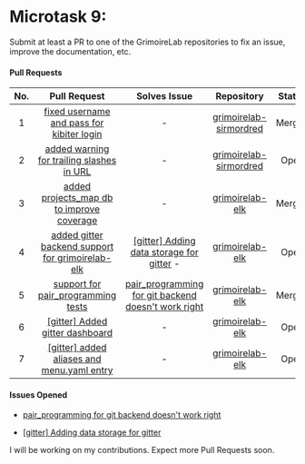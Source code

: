 # Microtask 9:
Submit at least a PR to one of the GrimoireLab repositories to fix an issue, improve the documentation, etc.

#### Pull Requests 

| No.  | Pull Request                                                                                                               | Solves Issue                                                                                   | Repository                                                                        | Status          |
|:----:|:--------------------------------------------------------------------------------------------------------------------------:|:----------------------------------------------------------------------------------------------:|:---------------------------------------------------------------------------------:|:---------------:|
|  1   |[fixed username and pass for kibiter login](https://github.com/chaoss/grimoirelab-sirmordred/pull/420)| -                                                                                              |[grimoirelab-sirmordred](https://github.com/chaoss/grimoirelab-sirmordred/)      |  Merged         |
|  2   |[added warning for trailing slashes in URL ](https://github.com/chaoss/grimoirelab-elk/pull/810)| -                                                                                              |[grimoirelab-sirmordred](https://github.com/chaoss/grimoirelab-sirmordred/)      |  Open         |
|  3   |[added projects_map db to improve coverage](https://github.com/chaoss/grimoirelab-elk/pull/828)| -                                                                                              |[grimoirelab-elk](https://github.com/chaoss/grimoirelab-elk)      |  Merged         |
|  4   |[added gitter backend support for grimoirelab-elk](https://github.com/chaoss/grimoirelab-elk/pull/831)| [[gitter] Adding data storage for gitter](https://github.com/chaoss/grimoirelab-elk/issues/820) -                                                                                              |[grimoirelab-elk](https://github.com/chaoss/grimoirelab-elk)      |  Open         |
|  5   |[support for pair_programming tests](https://github.com/chaoss/grimoirelab-elk/pull/832)| [pair_programming for git backend doesn't work right](https://github.com/chaoss/grimoirelab-elk/issues/825)                                                                                              |[grimoirelab-elk](https://github.com/chaoss/grimoirelab-elk)      |  Merged         |
|  6   |[[gitter] Added gitter dashboard](https://github.com/chaoss/grimoirelab-sigils/pull/443)| -                                                                                              |[grimoirelab-elk](https://github.com/chaoss/grimoirelab-sigils)      |  Open         |
|  7   |[[gitter] added aliases and menu.yaml entry](https://github.com/chaoss/grimoirelab-sirmordred/pull/453)| -                                                                                              |[grimoirelab-elk](https://github.com/chaoss/grimoirelab-sirmordred)      |  Open         |

#### Issues Opened

* [pair_programming for git backend doesn't work right](https://github.com/chaoss/grimoirelab-elk/issues/825)

* [[gitter] Adding data storage for gitter](https://github.com/chaoss/grimoirelab-elk/issues/820)

I will be working on my contributions. Expect more Pull Requests soon.